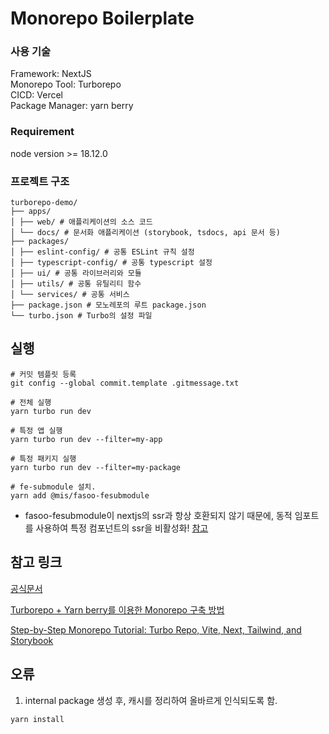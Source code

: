 # Monorepo Boilerplate

### 사용 기술

Framework: NextJS <br/>
Monorepo Tool: Turborepo <br/>
CICD: Vercel <br/>
Package Manager: yarn berry <br/>

### Requirement

node version >= 18.12.0 <br/>

### 프로젝트 구조

```
turborepo-demo/
├── apps/
│ ├── web/ # 애플리케이션의 소스 코드
│ └── docs/ # 문서화 애플리케이션 (storybook, tsdocs, api 문서 등)
├── packages/
│ ├── eslint-config/ # 공통 ESLint 규칙 설정
│ ├── typescript-config/ # 공통 typescript 설정
│ ├── ui/ # 공통 라이브러리와 모듈
│ ├── utils/ # 공통 유틸리티 함수
│ └── services/ # 공통 서비스
├── package.json # 모노레포의 루트 package.json
└── turbo.json # Turbo의 설정 파일
```

## 실행

```
# 커밋 템플릿 등록
git config --global commit.template .gitmessage.txt

# 전체 실행
yarn turbo run dev

# 특정 앱 실행
yarn turbo run dev --filter=my-app

# 특정 패키지 실행
yarn turbo run dev --filter=my-package

# fe-submodule 설치.
yarn add @mis/fasoo-fesubmodule

```

- fasoo-fesubmodule이 nextjs의 ssr과 항상 호환되지 않기 때문에,
  동적 임포트를 사용하여 특정 컴포넌트의 ssr을 비활성화!
  [참고](https://github.com/JedWatson/react-select/issues/5555)

## 참고 링크

[공식문서](https://turbo.build/repo/docs) <br/>

[Turborepo + Yarn berry를 이용한 Monorepo 구축 방법](https://techblog.uplus.co.kr/turborepo-yarn-berry%EB%A5%BC-%EC%9D%B4%EC%9A%A9%ED%95%9C-monorepo-%EA%B5%AC%EC%B6%95-%EB%B0%A9%EB%B2%95-e09d58da9fdf) <br/>

[Step-by-Step Monorepo Tutorial: Turbo Repo, Vite, Next, Tailwind, and Storybook](https://www.youtube.com/watch?v=exCTI9nOc-E) <br/>

## 오류

1. internal package 생성 후, 캐시를 정리하여 올바르게 인식되도록 함.

```
yarn install
```
